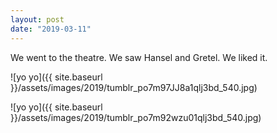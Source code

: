 ```yaml
---
layout: post
date: "2019-03-11"
---
```


We went to the theatre. We saw Hansel and Gretel. We liked it.

![yo yo]({{ site.baseurl }}/assets/images/2019/tumblr_po7m97JJ8a1qlj3bd_540.jpg)

![yo yo]({{ site.baseurl }}/assets/images/2019/tumblr_po7m92wzu01qlj3bd_540.jpg)
